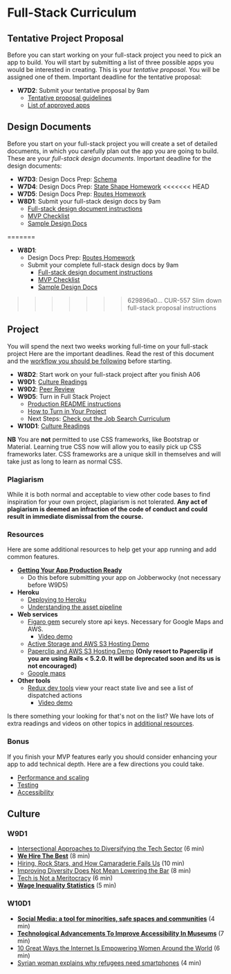 # Full-Stack Curriculum

## Tentative Project Proposal

Before you can start working on your full-stack project you need to pick
an app to build. You will start by submitting a list of three possible
apps you would be interested in creating. This is your _tentative
proposal_. You will be assigned one of them. Important deadline for the tentative
proposal:


  * **W7D2**: Submit your tentative proposal by 9am
    * [Tentative proposal guidelines][tentative-proposal]
    * [List of approved apps][good-projects]

[tentative-proposal]: proposal/tentative-project-proposal.md
[good-projects]: proposal/projects-to-clone.md

## Design Documents

Before you start on your full-stack project you will create a set of detailed
documents, in which you carefully plan out the app you are going to build.
These are your _full-stack design documents_. Important deadline for the
design documents:

  * **W7D3**: Design Docs Prep: [Schema][schema]
  * **W7D4**: Design Docs Prep: [State Shape Homework][state-shape]
<<<<<<< HEAD
  * **W7D5**: Design Docs Prep: [Routes Homework][routes]
  * **W8D1**: Submit your full-stack design docs by 9am
    * [Full-stack design document instructions][fsp]
    * [MVP Checklist][mvp-checklist]
    * [Sample Design Docs][sample-design-docs]

[component]: homeworks/proposal-prep/component-hierarchy.md
[state-shape]: homeworks/proposal-prep/state-shape.md
[routes]: homeworks/proposal-prep/routes.md
=======
  * **W8D1**: 
    * Design Docs Prep: [Routes Homework][routes]
    * Submit your complete full-stack design docs by 9am
      * [Full-stack design document instructions][fsp]
      * [MVP Checklist][mvp-checklist]
      * [Sample Design Docs][sample-design-docs]

[schema]: https://github.com/appacademy/curriculum/tree/master/full-stack-project/homeworks/proposal-prep/schema.md
[state-shape]: https://github.com/appacademy/curriculum/tree/master/full-stack-project/homeworks/proposal-prep/state-shape.md
[routes]: https://github.com/appacademy/curriculum/tree/master/full-stack-project/homeworks/proposal-prep/routes.md
>>>>>>> 629896a0... CUR-557 Slim down full-stack proposal instructions

[fsp]: proposal/
[sample-design-docs]: https://www.github.com/appacademy/bluebird/wiki
[mvp-checklist]: proposal/mvp-list.md

## Project

You will spend the next two weeks working full-time on your
full-stack project Here are the important deadlines. Read the rest of this
document and the [workflow you should be following][during-project] before
starting.

* **W8D2**: Start work on your full-stack project after you finish A06
* **W9D1**: [Culture Readings](#w9d1)
* **W9D2**: [Peer Review][peer-review]
* **W9D5**: Turn in Full Stack Project
  * [Production README instructions][production-readme]
  * [How to Turn in Your Project][turn-in-fullstack]
  * Next Steps: [Check out the Job Search Curriculum][jobsearch]
* **W10D1**: [Culture Readings](#w10d1)

**NB** You are **not** permitted to use CSS frameworks, like Bootstrap or
Material. Learning true CSS now will allow you to easily pick up CSS frameworks
later. CSS frameworks are a unique skill in themselves and will take just as
long to learn as normal CSS.

[during-project]: project/during-the-project.md
[peer-review]: project/peer-review.md
[production-readme]: project/production-readme.md
[turn-in-fullstack]: project/turn_in_fullstack.md
[jobsearch]: https://github.com/appacademy/job-search-curriculum

### Plagiarism

While it is both normal and acceptable to view other code bases to find
inspiration for your own project, plagiarism is not tolerated.
**Any act of plagiarism is deemed an infraction of the code of conduct
and could result in immediate dismissal from the course.**

### Resources

Here are some additional resources to help get your app running and add
common features.

* **[Getting Your App Production Ready][production-ready]**
  * Do this before submitting your app on Jobberwocky (not necessary
before W9D5)
* **Heroku**
  * [Deploying to Heroku][heroku-deployment]
  * [Understanding the asset pipeline][asset-pipeline]
* **Web services**
  * [Figaro gem][figaro] securely store api keys. Necessary for Google
Maps and AWS.
    * [Video demo][figaro-video]
  * [Active Storage and AWS S3 Hosting Demo][active-storage-demo]
  * [Paperclip and AWS S3 Hosting Demo][paperclip-aws-demo] **(Only resort to Paperclip if you are using Rails < 5.2.0. It will be deprecated soon and its us is not encouraged)**
  * [Google maps][google-maps-demo]
* **Other tools**
  * [Redux dev tools][redux-dev-tools] view your react state live and
see a list of dispatched actions
    * [Video demo][redux-dev-tools-video]

Is there something your looking for that's not on the list?
We have lots of extra readings and videos on other topics in [additional
resources][additional-resources].

[production-ready]: ./resources/helpful_tools/production-ready.md
[additional-resources]: ./additional_resources.md
[heroku-deployment]: resources/helpful_tools/heroku-deployment.md
[figaro]: resources/security/figaro.md
[figaro-video]: https://vimeo.com/164602277
[active-storage-demo]: resources/ActiveStorageDemo
[paperclip-aws-demo]: resources/cdns/file_upload_demo
[google-maps-demo]: https://github.com/appacademy/curriculum/tree/master/react/demos/react_map_demo
[redux-dev-tools]: https://github.com/appacademy/curriculum/blob/c280e51a978c9a67243a2bb2d5f4650d9f53d387/react/readings/redux_dev_tools.md
[redux-dev-tools-video]: https://vimeo.com/194738174
[asset-pipeline]: resources/helpful_tools/asset-pipeline.md

### Bonus

If you finish your MVP features early you should consider enhancing your
app to add technical depth. Here are a few directions you could take.

  * [Performance and scaling][performance-and-scaling]
  * [Testing][testing]
  * [Accessibility]

[performance-and-scaling]: bonus/performance.md
[testing]: bonus/testing.md
[accessibility]: bonus/accessibility.md

## Culture

### W9D1

* [Intersectional Approaches to Diversifying the Tech Sector][intersectional-diversifying] (6 min)
* **[We Hire The Best][the-best]** (8 min)
* [Hiring, Rock Stars, and How Camaraderie Fails Us][rock-stars] (10 min)
* [Improving Diversity Does Not Mean Lowering the Bar][lowering-bar] (8 min)
* [Tech is Not a Meritocracy][meritocracy] (6 min)
* **[Wage Inequality Statistics][wage-inequality]** (5 min)

[intersectional-diversifying]: https://modelviewculture.com/pieces/intersectional-approaches-to-diversifying-the-tech-sector
[the-best]: https://modelviewculture.com/pieces/we-hire-the-best
[rock-stars]: https://modelviewculture.com/pieces/hiring-rock-stars-and-how-camaraderie-fails-us
[lowering-bar]: https://kateheddleston.com/blog/improving-diversity-does-not-mean-lowering-the-bar
[meritocracy]: https://qz.com/66866/once-and-for-all-tech-is-not-a-meritocracy/
[wage-inequality]: https://hired.com/gender-wage-gap-2017

### W10D1

* **[Social Media: a tool for minorities, safe spaces and communities][social-media]** (4 min)
* **[Technological Advancements To Improve Accessibility In Museums][museum-accessibility]** (7 min)
* [10 Great Ways the Internet Is Empowering Women Around the World][empowering-women] (6 min)
* [Syrian woman explains why refugees need smartphones][smartphones] (4 min)

[social-media]: http://www.lovefromberlin.net/social-media-a-tool-for-minorities-safe-spaces-and-communities/
[museum-accessibility]: http://amt-lab.org/blog/2016/4/accessibility-rebooted-technological-advancements-to-improve-accessibility-in-museums
[empowering-women]: http://www.huffingtonpost.com/kathy-brown/10-great-ways-the-interne_b_6817738.html
[smartphones]: https://www.independent.co.uk/news/world/europe/why-do-refugees-have-smartphones-syrian-woman-explains-perfectly-refugee-crisis-a7025356.html
